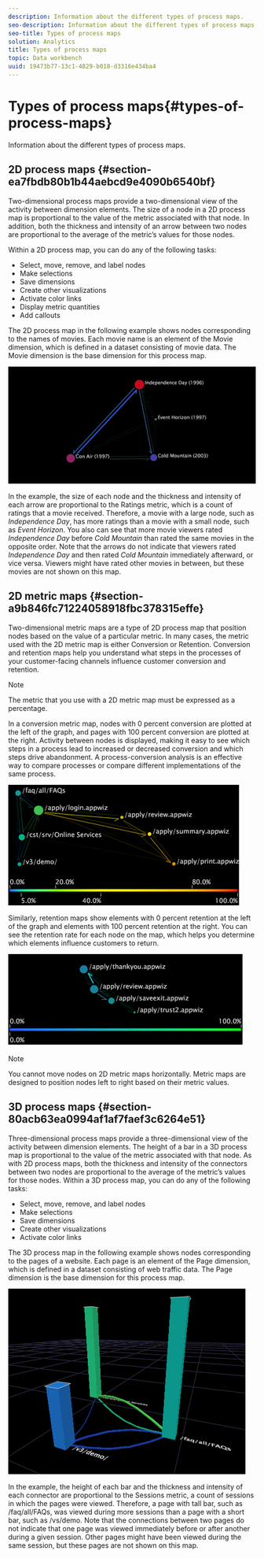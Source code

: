 ```yaml
---
description: Information about the different types of process maps.
seo-description: Information about the different types of process maps.
seo-title: Types of process maps
solution: Analytics
title: Types of process maps
topic: Data workbench
uuid: 19473b77-13c1-4829-b018-d3316e434ba4
---
```


# Types of process maps{#types-of-process-maps}

Information about the different types of process maps.

## 2D process maps {#section-ea7fbdb80b1b44aebcd9e4090b6540bf}

Two-dimensional process maps provide a two-dimensional view of the activity between dimension elements. The size of a node in a 2D process map is proportional to the value of the metric associated with that node. In addition, both the thickness and intensity of an arrow between two nodes are proportional to the average of the metric’s values for those nodes.

Within a 2D process map, you can do any of the following tasks:

* Select, move, remove, and label nodes 
* Make selections 
* Save dimensions 
* Create other visualizations 
* Activate color links 
* Display metric quantities 
* Add callouts

The 2D process map in the following example shows nodes corresponding to the names of movies. Each movie name is an element of the Movie dimension, which is defined in a dataset consisting of movie data. The Movie dimension is the base dimension for this process map.

![](assets/vis_2DProcessMap_MovieNodes.png)

In the example, the size of each node and the thickness and intensity of each arrow are proportional to the Ratings metric, which is a count of ratings that a movie received. Therefore, a movie with a large node, such as *Independence Day*, has more ratings than a movie with a small node, such as *Event Horizon*. You also can see that more movie viewers rated *Independence Day* before *Cold Mountain* than rated the same movies in the opposite order. Note that the arrows do not indicate that viewers rated *Independence Day* and then rated *Cold Mountain* immediately afterward, or vice versa. Viewers might have rated other movies in between, but these movies are not shown on this map.

## 2D metric maps {#section-a9b846fc71224058918fbc378315effe}

Two-dimensional metric maps are a type of 2D process map that position nodes based on the value of a particular metric. In many cases, the metric used with the 2D metric map is either Conversion or Retention. Conversion and retention maps help you understand what steps in the processes of your customer-facing channels influence customer conversion and retention.

>[!NOTE]
>
>The metric that you use with a 2D metric map must be expressed as a percentage.

In a conversion metric map, nodes with 0 percent conversion are plotted at the left of the graph, and pages with 100 percent conversion are plotted at the right. Activity between nodes is displayed, making it easy to see which steps in a process lead to increased or decreased conversion and which steps drive abandonment. A process-conversion analysis is an effective way to compare processes or compare different implementations of the same process.

![](assets/vis_2DMetricMap_Conversion.png)

Similarly, retention maps show elements with 0 percent retention at the left of the graph and elements with 100 percent retention at the right. You can see the retention rate for each node on the map, which helps you determine which elements influence customers to return.

![](assets/vis_2DMetricMap_Retention.png)

>[!NOTE]
>
>You cannot move nodes on 2D metric maps horizontally. Metric maps are designed to position nodes left to right based on their metric values.

## 3D process maps {#section-80acb63ea0994af1af7faef3c6264e51}

Three-dimensional process maps provide a three-dimensional view of the activity between dimension elements. The height of a bar in a 3D process map is proportional to the value of the metric associated with that node. As with 2D process maps, both the thickness and intensity of the connectors between two nodes are proportional to the average of the metric’s values for those nodes. Within a 3D process map, you can do any of the following tasks:

* Select, move, remove, and label nodes 
* Make selections 
* Save dimensions 
* Create other visualizations 
* Activate color links

The 3D process map in the following example shows nodes corresponding to the pages of a website. Each page is an element of the Page dimension, which is defined in a dataset consisting of web traffic data. The Page dimension is the base dimension for this process map.

![](assets/vis_3DProcessMap_PageNodes.png)

In the example, the height of each bar and the thickness and intensity of each connector are proportional to the Sessions metric, a count of sessions in which the pages were viewed. Therefore, a page with tall bar, such as /faq/all/FAQs, was viewed during more sessions than a page with a short bar, such as /vs/demo. Note that the connections between two pages do not indicate that one page was viewed immediately before or after another during a given session. Other pages might have been viewed during the same session, but these pages are not shown on this map. 
